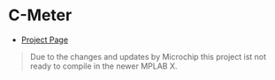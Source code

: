 # C-Meter

- [Project Page](https://oblaser.ch/projekte/c-meter/)

> Due to the changes and updates by Microchip this project ist not ready to compile in the newer MPLAB X.
